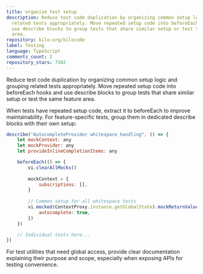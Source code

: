 ```yaml
---
title: organize test setup
description: Reduce test code duplication by organizing common setup logic and grouping
  related tests appropriately. Move repeated setup code into beforeEach hooks and
  use describe blocks to group tests that share similar setup or test the same feature
  area.
repository: kilo-org/kilocode
label: Testing
language: TypeScript
comments_count: 2
repository_stars: 7302
---
```


Reduce test code duplication by organizing common setup logic and grouping related tests appropriately. Move repeated setup code into beforeEach hooks and use describe blocks to group tests that share similar setup or test the same feature area.

When tests have repeated setup code, extract it to beforeEach to improve maintainability. For feature-specific tests, group them in dedicated describe blocks with their own setup:

```javascript
describe("AutocompleteProvider whitespace handling", () => {
    let mockContext: any
    let mockProvider: any
    let provideInlineCompletionItems: any

    beforeEach(() => {
        vi.clearAllMocks()
        
        mockContext = {
            subscriptions: [],
        }
        
        // Common setup for all whitespace tests
        vi.mocked(ContextProxy.instance.getGlobalState).mockReturnValue({
            autocomplete: true,
        })
    })

    // Individual tests here...
})
```

For test utilities that need global access, provide clear documentation explaining their purpose and scope, especially when exposing APIs for testing convenience.